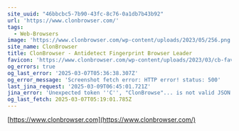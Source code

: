 ```yaml
---
site_uuid: "46bbcbc5-7b90-43fc-8c76-0a1db7b43b92"
url: 'https://www.clonbrowser.com/'
tags:
  - Web-Browsers
image: 'https://www.clonbrowser.com/wp-content/uploads/2023/05/256.png'
site_name: ClonBrowser
title: ClonBrowser - Antidetect Fingerprint Browser Leader
favicon: 'https://www.clonbrowser.com/wp-content/uploads/2023/03/cb-favicon.ico'
og_errors: true
og_last_error: '2025-03-07T05:36:38.307Z'
og_error_message: 'Screenshot fetch error: HTTP error! status: 500'
last_jina_request: '2025-03-09T06:45:01.721Z'
jina_error: 'Unexpected token ''C'', "ClonBrowse"... is not valid JSON'
og_last_fetch: 2025-03-07T05:19:01.785Z
---
```


[https://www.clonbrowser.com](https://www.clonbrowser.com/)
